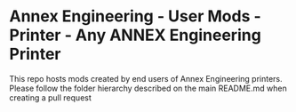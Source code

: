 # Annex Engineering - User Mods - Printer - Any ANNEX Engineering Printer

This repo hosts mods created by end users of Annex Engineering printers. Please follow the folder hierarchy described on the main README.md when creating a pull request
